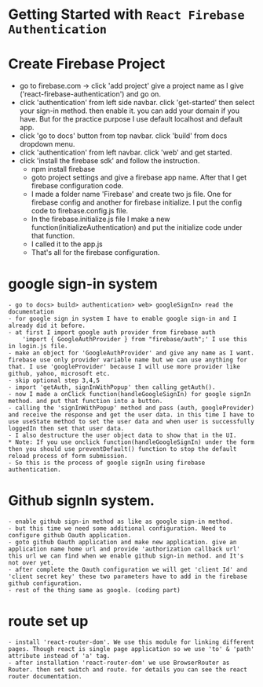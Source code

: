 # Getting Started with `React Firebase Authentication`

# Create Firebase Project
* go to firebase.com -> click 'add project' give a project name as I give ('react-firebase-authentication') and go on.
* click 'authentication' from left side navbar. click 'get-started' then select your sign-in method. then enable it.
    you can add your domain if you have. But for the practice purpose I use default localhost and default app.
* click 'go to docs' button from top navbar. click 'build' from docs dropdown menu.
* click 'authentication' from left navbar. click 'web' and get started.
* click 'install the firebase sdk' and follow the instruction.
    - npm install firebase
    - goto project settings and give a firebase app name. After that I get firebase configuration code. 
    - I made a folder name 'Firebase' and create two js file. One for firebase config and another for firebase           initialize. I put the config code to firebase.config.js file.
    - In the firebase.initialize.js file I make a new function(initializeAuthentication) and put the initialize code under that function.
    - I called it to the app.js
    - That's all for the firebase configuration.

# google sign-in system
    - go to docs> build> authentication> web> googleSignIn> read the documentation
    - for google sign in system I have to enable google sign-in and I already did it before.
    - at first I import google auth provider from firebase auth 
        'import { GoogleAuthProvider } from "firebase/auth";' I use this in login.js file.
    - make an object for 'GoogleAuthProvider' and give any name as I want. firebase use only provider variable name but we can use anything for that. I use 'googleProvider' because I will use more provider like github, yahoo, microsoft etc.
    - skip optional step 3,4,5 
    - import 'getAuth, signInWithPopup' then calling getAuth().
    - now I made a onClick function(handleGoogleSignIn) for google signIn method. and put that function into a button.
    - calling the 'signInWithPopup' method and pass (auth, googleProvider) and receive the response and get the user data. in this time I have to use useState method to set the user data and when user is successfully loggedIn then set that user data.
    - I also destructure the user object data to show that in the UI.
    * Note: If you use onclick function(handleGoogleSignIn) under the form then you should use preventDefault() function to stop the default reload process of form submission.
    - So this is the process of google signIn using firebase authentication.

# Github signIn system.
    - enable github sign-in method as like as google sign-in method.
    - but this time we need some additional configuration. Need to configure github Oauth application.
    - goto github Oauth application and make new application. give an application name home url and provide 'authorization callback url' this url we can find when we enable github sign-in method. and It's not over yet.
    - after complete the Oauth configuration we will get 'client Id' and 'client secret key' these two parameters have to add in the firebase github configuration.
    - rest of the thing same as google. (coding part)

# route set up
    - install 'react-router-dom'. We use this module for linking different pages. Though react is single page application so we use 'to' & 'path' attribute instead of 'a' tag.
    - after installation 'react-router-dom' we use BrowserRouter as Router. then set switch and route. for details you can see the react router documentation.
